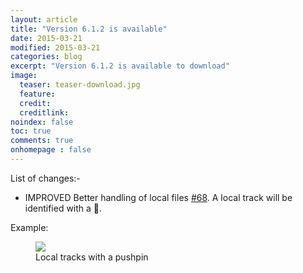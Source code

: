 ```yaml
---
layout: article
title: "Version 6.1.2 is available"
date: 2015-03-21
modified: 2015-03-21
categories: blog
excerpt: "Version 6.1.2 is available to download"
image:
  teaser: teaser-download.jpg
  feature:
  credit:
  creditlink:
noindex: false
toc: true
comments: true
onhomepage : false
---
```


List of changes:-

* <span class="badge success">IMPROVED</span> Better handling of local files [#68](https://github.com/vdesabou/alfred-spotify-mini-player/issues/68). A local track will be identified with a :pushpin:.

Example:

<figure>
    <img src="{{ site.url }}/images/blog/version6.1.2.jpg">
    <figcaption>Local tracks with a pushpin</figcaption>
</figure> 




